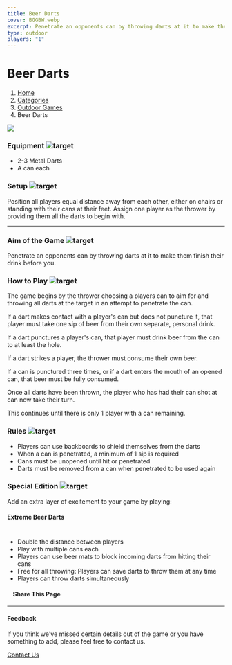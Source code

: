 ```yaml
---
title: Beer Darts
cover: BGGBW.webp
excerpt: Penetrate an opponents can by throwing darts at it to make them finish their drink before you.
type: outdoor
players: "1"
---
```


# Beer Darts

1.  [Home](/)
2.  [Categories](GameCategories)
3.  [Outdoor Games](GameCategories/OutdoorGames)
4.  Beer Darts

![](images/beerdarts.webp)

### Equipment ![target](images/liquor.webp)

-   2-3 Metal Darts
-   A can each

### Setup ![target](images/settings.webp)

Position all players equal distance away from each other, either on chairs or standing with their cans at their feet. Assign one player as the thrower by providing them all the darts to begin with.

* * *

### Aim of the Game ![target](images/target.webp)

Penetrate an opponents can by throwing darts at it to make them finish their drink before you.

### How to Play ![target](images/question.webp)

The game begins by the thrower choosing a players can to aim for and throwing all darts at the target in an attempt to penetrate the can.

If a dart makes contact with a player's can but does not puncture it, that player must take one sip of beer from their own separate, personal drink.

If a dart punctures a player's can, that player must drink beer from the can to at least the hole.

If a dart strikes a player, the thrower must consume their own beer.

If a can is punctured three times, or if a dart enters the mouth of an opened can, that beer must be fully consumed.

Once all darts have been thrown, the player who has had their can shot at can now take their turn.

This continues until there is only 1 player with a can remaining.

### Rules ![target](images/rules.webp)

-   Players can use backboards to shield themselves from the darts
-   When a can is penetrated, a minimum of 1 sip is required
-   Cans must be unopened until hit or penetrated
-   Darts must be removed from a can when penetrated to be used again

### Special Edition ![target](images/special.webp)

Add an extra layer of excitement to your game by playing:

#### **Extreme Beer Darts**

#

-   Double the distance between players
-   Play with multiple cans each
-   Players can use beer mats to block incoming darts from hitting their cans
-   Free for all throwing: Players can save darts to throw them at any time
-   Players can throw darts simultaneously

####     Share This Page

[](https://www.facebook.com/sharer/sharer.php?u=beergogglegames.co.uk/GameCategories/OutdoorGames/beerdarts)[](https://www.instagram.com/direct/new/)[](https://twitter.com/intent/tweet?url=beergogglegames.co.uk/GameCategories/OutdoorGames/beerdarts)

* * *

#### Feedback

If you think we've missed certain details out of the game or you have something to add, please feel free to contact us.

  
  
  
[Contact Us](contact)
